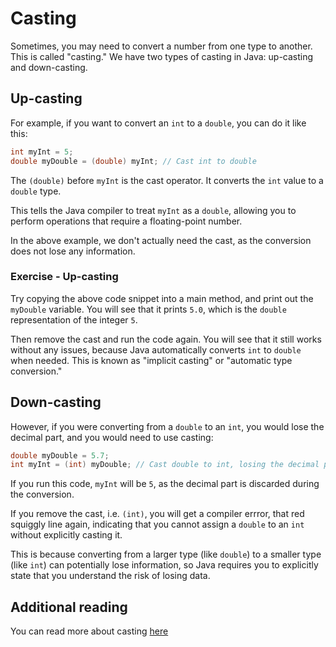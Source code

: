 # Casting

Sometimes, you may need to convert a number from one type to another. This is called "casting." We have two types of casting in Java: up-casting and down-casting.

## Up-casting

For example, if you want to convert an `int` to a `double`, you can do it like this:

```java
int myInt = 5;
double myDouble = (double) myInt; // Cast int to double
```

The `(double)` before `myInt` is the cast operator. It converts the `int` value to a `double` type.

This tells the Java compiler to treat `myInt` as a `double`, allowing you to perform operations that require a floating-point number.

In the above example, we don't actually need the cast, as the conversion does not lose any information. 

### Exercise - Up-casting

Try copying the above code snippet into a main method, and print out the `myDouble` variable. You will see that it prints `5.0`, which is the `double` representation of the integer `5`.

Then remove the cast and run the code again. You will see that it still works without any issues, because Java automatically converts `int` to `double` when needed.
This is known as "implicit casting" or "automatic type conversion."

## Down-casting

However, if you were converting from a `double` to an `int`, you would lose the decimal part, and you would need to use casting:

```java
double myDouble = 5.7;
int myInt = (int) myDouble; // Cast double to int, losing the decimal part
```

If you run this code, `myInt` will be `5`, as the decimal part is discarded during the conversion.

If you remove the cast, i.e. `(int)`, you will get a compiler errror, that red squiggly line again, indicating that you cannot assign a `double` to an `int` without explicitly casting it.

This is because converting from a larger type (like `double`) to a smaller type (like `int`) can potentially lose information, so Java requires you to explicitly state that you understand the risk of losing data.

## Additional reading

You can read more about casting [here](https://www.w3schools.com/java/java_type_casting.asp)